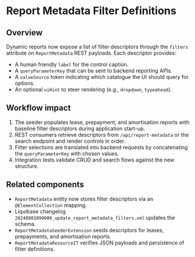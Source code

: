# Report Metadata Filter Definitions

## Overview
Dynamic reports now expose a list of filter descriptors through the `filters` attribute on `ReportMetadata` REST payloads. Each descriptor provides:

- A human friendly `label` for the control caption.
- A `queryParameterKey` that can be sent to backend reporting APIs.
- A `valueSource` token indicating which catalogue the UI should query for options.
- An optional `uiHint` to steer rendering (e.g., `dropdown`, `typeahead`).

## Workflow impact
1. The seeder populates lease, prepayment, and amortisation reports with baseline filter descriptors during application start-up.
2. REST consumers retrieve descriptors from `/api/report-metadata` or the search endpoint and render controls in order.
3. Filter selections are translated into backend requests by concatenating the `queryParameterKey` with chosen values.
4. Integration tests validate CRUD and search flows against the new structure.

## Related components
- `ReportMetadata` entity now stores filter descriptors via an `@ElementCollection` mapping.
- Liquibase changelog `20240801090000_update_report_metadata_filters.xml` updates the schema.
- `ReportMetadataSeederExtension` seeds descriptors for leases, prepayments, and amortisation reports.
- `ReportMetadataResourceIT` verifies JSON payloads and persistence of filter definitions.
